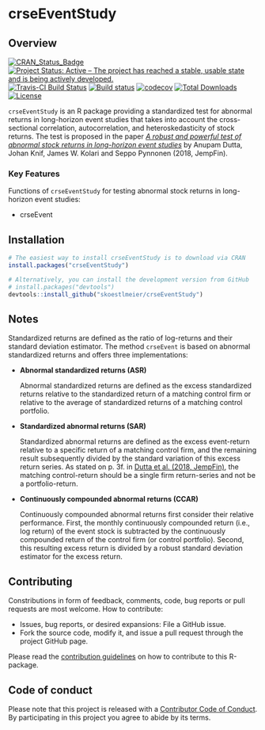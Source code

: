 # crseEventStudy

Overview
--------
[![CRAN_Status_Badge](http://www.r-pkg.org/badges/version/crseEventStudy)](https://cran.r-project.org/package=crseEventStudy)
[![Project Status: Active – The project has reached a stable, usable state and is being actively developed.](http://www.repostatus.org/badges/latest/active.svg)](http://www.repostatus.org/#active)
[![Travis-CI Build Status](https://travis-ci.org/skoestlmeier/crseEventStudy.svg?branch=master)](https://travis-ci.org/skoestlmeier/crseEventStudy)
[![Build status](https://ci.appveyor.com/api/projects/status/nsrpduvdn28gf78r?svg=true)](https://ci.appveyor.com/project/skoestlmeier/crseEventStudy)
[![codecov](https://codecov.io/gh/skoestlmeier/crseEventStudy/branch/master/graph/badge.svg)](https://codecov.io/gh/skoestlmeier/crseEventStudy)
[![Total Downloads](https://cranlogs.r-pkg.org/badges/grand-total/crseEventStudy?color=blue)](https://CRAN.R-project.org/package=crseEventStudy)
[![License](https://img.shields.io/badge/License-BSD%203--Clause-blue.svg)](https://opensource.org/licenses/BSD-3-Clause)

`crseEventStudy` is an R package providing a standardized test for abnormal returns in long-horizon event studies that takes into account the cross-sectional correlation, autocorrelation, and heteroskedasticity of stock returns. The test is proposed in the paper *[A robust and powerful test of abnormal stock returns in long-horizon event studies](https://doi.org/10.1016/j.jempfin.2018.02.004)* by Anupam Dutta, Johan Knif, James W. Kolari and Seppo Pynnonen (2018, JempFin).

### Key Features
Functions of `crseEventStudy` for testing abnormal stock returns in long-horizon event studies:

* crseEvent

Installation
------------
```r
# The easiest way to install crseEventStudy is to download via CRAN
install.packages("crseEventStudy")

# Alternatively, you can install the development version from GitHub
# install.packages("devtools")
devtools::install_github("skoestlmeier/crseEventStudy")
```
Notes
-----
Standardized returns are defined as the ratio of log-returns and their standard deviation estimator. The method `crseEvent` is based on abnormal standardized returns and offers three implementations:

* **Abnormal standardized returns (ASR)**

  Abnormal standardized returns are defined as the excess standardized returns relative to the standardized return of a matching control firm or relative to the average of standardized returns of a matching control portfolio.

* **Standardized abnormal returns (SAR)**

  Standardized abnormal returns are defined as the excess event-return relative to a specific  return of a matching control firm, and the remaining result subsequently divided by the standard variation of this excess return series. As stated on p. 3f. in [Dutta et al. (2018, JempFin)](https://doi.org/10.1016/j.jempfin.2018.02.004), the matching control-return should be a single firm return-series and not be a portfolio-return.

* **Continuously compounded abnormal returns (CCAR)**

  Continuously compounded abnormal returns first consider their relative performance. First, the monthly continuously compounded return (i.e., log return) of the event stock is subtracted by the continuously compounded return of the control firm (or control portfolio). Second, this resulting excess return is divided by a robust standard deviation estimator for the excess return.

Contributing
------------
Constributions in form of feedback, comments, code, bug reports or pull requests are most welcome. How to contribute:

* Issues, bug reports, or desired expansions: File a GitHub issue.
* Fork the source code, modify it, and issue a pull request through the project GitHub page.

Please read the [contribution guidelines](CONTRIBUTING.md) on how to contribute to this R-package.

Code of conduct
------------

Please note that this project is released with a [Contributor Code of Conduct](CODE_OF_CONDUCT.md). By participating in this project you agree to abide by its terms.
